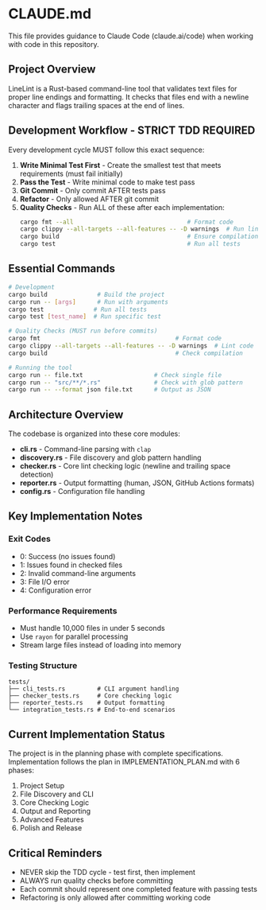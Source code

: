 # CLAUDE.md

This file provides guidance to Claude Code (claude.ai/code) when working with code in this repository.

## Project Overview

LineLint is a Rust-based command-line tool that validates text files for proper line endings and formatting. It checks that files end with a newline character and flags trailing spaces at the end of lines.

## Development Workflow - STRICT TDD REQUIRED

Every development cycle MUST follow this exact sequence:

1. **Write Minimal Test First** - Create the smallest test that meets requirements (must fail initially)
2. **Pass the Test** - Write minimal code to make test pass
3. **Git Commit** - Only commit AFTER tests pass
4. **Refactor** - Only allowed AFTER git commit
5. **Quality Checks** - Run ALL of these after each implementation:
   ```bash
   cargo fmt --all                                # Format code
   cargo clippy --all-targets --all-features -- -D warnings  # Run linter
   cargo build                                    # Ensure compilation
   cargo test                                     # Run all tests
   ```

## Essential Commands

```bash
# Development
cargo build              # Build the project
cargo run -- [args]      # Run with arguments
cargo test              # Run all tests
cargo test [test_name]  # Run specific test

# Quality Checks (MUST run before commits)
cargo fmt                                      # Format code
cargo clippy --all-targets --all-features -- -D warnings  # Lint code
cargo build                                    # Check compilation

# Running the tool
cargo run -- file.txt                    # Check single file
cargo run -- "src/**/*.rs"               # Check with glob pattern
cargo run -- --format json file.txt      # Output as JSON
```

## Architecture Overview

The codebase is organized into these core modules:

- **cli.rs** - Command-line parsing with `clap`
- **discovery.rs** - File discovery and glob pattern handling
- **checker.rs** - Core lint checking logic (newline and trailing space detection)
- **reporter.rs** - Output formatting (human, JSON, GitHub Actions formats)
- **config.rs** - Configuration file handling

## Key Implementation Notes

### Exit Codes
- 0: Success (no issues found)
- 1: Issues found in checked files
- 2: Invalid command-line arguments
- 3: File I/O error
- 4: Configuration error

### Performance Requirements
- Must handle 10,000 files in under 5 seconds
- Use `rayon` for parallel processing
- Stream large files instead of loading into memory

### Testing Structure
```
tests/
├── cli_tests.rs         # CLI argument handling
├── checker_tests.rs     # Core checking logic
├── reporter_tests.rs    # Output formatting
└── integration_tests.rs # End-to-end scenarios
```

## Current Implementation Status

The project is in the planning phase with complete specifications. Implementation follows the plan in IMPLEMENTATION_PLAN.md with 6 phases:
1. Project Setup
2. File Discovery and CLI
3. Core Checking Logic
4. Output and Reporting
5. Advanced Features
6. Polish and Release

## Critical Reminders

- NEVER skip the TDD cycle - test first, then implement
- ALWAYS run quality checks before committing
- Each commit should represent one completed feature with passing tests
- Refactoring is only allowed after committing working code